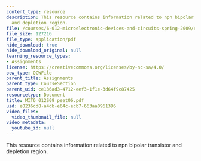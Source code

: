 ```yaml
---
content_type: resource
description: This resource contains information related to npn bipolar transistor
  and depletion region.
file: /courses/6-012-microelectronic-devices-and-circuits-spring-2009/e0236cd8a4dbe64cecb7663aa0961396_MIT6_012S09_pset06.pdf
file_size: 127216
file_type: application/pdf
hide_download: true
hide_download_original: null
learning_resource_types:
- Assignments
license: https://creativecommons.org/licenses/by-nc-sa/4.0/
ocw_type: OCWFile
parent_title: Assignments
parent_type: CourseSection
parent_uid: ce136ad3-4712-eef3-1f1e-3d64f9c87425
resourcetype: Document
title: MIT6_012S09_pset06.pdf
uid: e0236cd8-a4db-e64c-ecb7-663aa0961396
video_files:
  video_thumbnail_file: null
video_metadata:
  youtube_id: null
---
```

This resource contains information related to npn bipolar transistor and depletion region.